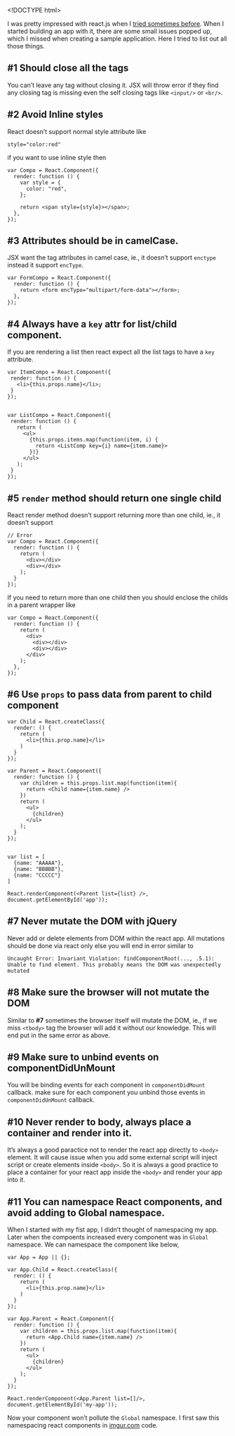 &lt;!DOCTYPE html&gt;

I was pretty impressed with react.js when I [tried sometimes before](/2014/05/getting-started-with-react.html). When I started building an app with it, there are some small issues popped up, which I missed when creating a sample application. Here I tried to list out all those things.

\#1 Should close all the tags
-----------------------------

You can’t leave any tag without closing it. JSX will throw error if they find any closing tag is missing even the self closing tags like `<input/>` or `<br/>`.

\#2 Avoid Inline styles
-----------------------

React doesn’t support normal style attribute like

    style="color:red"

if you want to use inline style then

    var Compo = React.Component({
      render: function () {
        var style = {
          color: "red",
        };

        return <span style={style}></span>;
      },
    });

\#3 Attributes should be in camelCase.
--------------------------------------

JSX want the tag attributes in camel case, ie., it doesn’t support `enctype` instead it support `encType`.

    var FormCompo = React.Component({
      render: function () {
        return <form encType="multipart/form-data"></form>;
      },
    });

\#4 Always have a `key` attr for list/child component.
------------------------------------------------------

If you are rendering a list then react expect all the list tags to have a `key` attribute.

    var ItemCompo = React.Component({
     render: function () {
       <li>{this.props.name}</li>;
     }
    });


    var ListCompo = React.Component({
     render: function () {
       return (
         <ul>
           {this.props.items.map(function(item, i) {
             return <ListComp key={i} name={item.name}>
           })}
         </ul>
       );
     }
    });

\#5 `render` method should return one single child
--------------------------------------------------

React render method doesn’t support returning more than one child, ie., it doesn’t support

    // Error
    var Compo = React.Component({
      render: function () {
        return (
          <div></div>
          <div></div>
        );
      }
    });

If you need to return more than one child then you should enclose the childs in a parent wrapper like

    var Compo = React.Component({
      render: function () {
        return (
          <div>
            <div></div>
            <div></div>
          </div>
        );
      },
    });

\#6 Use `props` to pass data from parent to child component
-----------------------------------------------------------

    var Child = React.createClass({
      render: () {
        return (
          <li>{this.prop.name}</li>
        )
      }
    });

    var Parent = React.Component({
      render: function () {
        var children = this.props.list.map(function(item){
          return <Child name={item.name} />
        })
        return (
          <ul>
            {children}
          </ul>
        );
      }
    });


    var list = [
      {name: "AAAAA"},
      {name: "BBBBB"},
      {name: "CCCCC"}
    ]

    React.renderComponent(<Parent list={list} />, document.getElementById('app'));

\#7 Never mutate the DOM with jQuery
------------------------------------

Never add or delete elements from DOM within the react app. All mutations should be done via react only else you will end in error similar to

    Uncaught Error: Invariant Violation: findComponentRoot(..., .5.1): Unable to find element. This probably means the DOM was unexpectedly mutated

\#8 Make sure the browser will not mutate the DOM
-------------------------------------------------

Similar to **\#7** sometimes the browser itself will mutate the DOM, ie., if we miss `<tbody>` tag the browser will add it without our knowledge. This will end put in the same error as above.

\#9 Make sure to unbind events on componentDidUnMount
-----------------------------------------------------

You will be binding events for each component in `componentDidMount` callback. make sure for each component you unbind those events in `componentDidUnMount` callback.

\#10 Never render to body, always place a container and render into it.
-----------------------------------------------------------------------

It’s always a good paractice not to render the react app directly to `<body>` element. It will cause issue when you add some external script will inject script or create elements inside `<body>`. So it is always a good practice to place a container for your react app inside the `<body>` and render your app into it.

\#11 You can namespace React components, and avoid adding to Global namespace.
------------------------------------------------------------------------------

When I started with my fist app, I didn’t thought of namespacing my app. Later when the compoents increased every component was in `Global` namespace. We can namespace the component like below,

    var App = App || {};

    var App.Child = React.createClass({
      render: () {
        return (
          <li>{this.prop.name}</li>
        )
      }
    });

    var App.Parent = React.Component({
      render: function () {
        var children = this.props.list.map(function(item){
          return <App.Child name={item.name} />
        })
        return (
          <ul>
            {children}
          </ul>
        );
      }
    });

    React.renderComponent(<App.Parent list=[]/>, document.getElementById('my-app'));

Now your component won’t pollute the `Global` namespace. I first saw this namespacing react components in [imgur.com](http://imgur.com) code.
